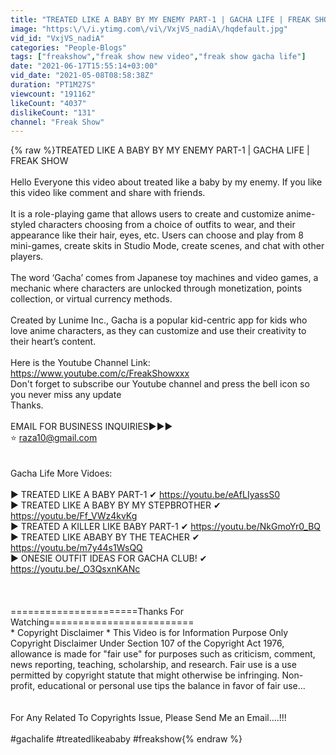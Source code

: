```yaml
---
title: "TREATED LIKE A BABY BY MY ENEMY PART-1 | GACHA LIFE | FREAK SHOW"
image: "https:\/\/i.ytimg.com\/vi\/VxjVS_nadiA\/hqdefault.jpg"
vid_id: "VxjVS_nadiA"
categories: "People-Blogs"
tags: ["freakshow","freak show new video","freak show gacha life"]
date: "2021-06-17T15:55:14+03:00"
vid_date: "2021-05-08T08:58:38Z"
duration: "PT1M27S"
viewcount: "191162"
likeCount: "4037"
dislikeCount: "131"
channel: "Freak Show"
---
```

{% raw %}TREATED LIKE A BABY BY MY ENEMY PART-1 | GACHA LIFE | FREAK SHOW<br /><br />Hello Everyone this video about treated like a baby by my enemy. If you like this video like comment and share with friends.<br /><br />It is a role-playing game that allows users to create and customize anime-styled characters choosing from a choice of outfits to wear, and their appearance like their hair, eyes, etc. Users can choose and play from 8 mini-games, create skits in Studio Mode, create scenes, and chat with other players.<br /><br />The word ‘Gacha’ comes from Japanese toy machines and video games, a mechanic where characters are unlocked through monetization, points collection, or virtual currency methods.<br /><br />Created by Lunime Inc., Gacha is a popular kid-centric app for kids who love anime characters, as they can customize and use their creativity to their heart’s content.<br /><br />Here is the Youtube Channel Link:<br /><a rel="nofollow" target="blank" href="https://www.youtube.com/c/FreakShowxxx">https://www.youtube.com/c/FreakShowxxx</a><br />Don't forget to subscribe our Youtube channel and press the bell icon so you never miss any update<br />Thanks.<br /><br />EMAIL FOR BUSINESS INQUIRIES►►► <br />⭐ raza10@gmail.com<br /><br /><br />Gacha Life More Vidoes:<br /><br />► TREATED LIKE A BABY PART-1                                 ✔ <a rel="nofollow" target="blank" href="https://youtu.be/eAfLIyassS0">https://youtu.be/eAfLIyassS0</a><br />► TREATED LIKE A BABY BY MY STEPBROTHER     ✔ <a rel="nofollow" target="blank" href="https://youtu.be/Ff_VWz4kvKg">https://youtu.be/Ff_VWz4kvKg</a><br />► TREATED A KILLER LIKE BABY PART-1                   ✔  <a rel="nofollow" target="blank" href="https://youtu.be/NkGmoYr0_BQ">https://youtu.be/NkGmoYr0_BQ</a><br />►  TREATED LIKE ABABY BY THE TEACHER              ✔  <a rel="nofollow" target="blank" href="https://youtu.be/m7y44s1WsQQ">https://youtu.be/m7y44s1WsQQ</a><br />► ONESIE OUTFIT IDEAS FOR GACHA CLUB!            ✔  <a rel="nofollow" target="blank" href="https://youtu.be/_O3QsxnKANc">https://youtu.be/_O3QsxnKANc</a><br /><br /><br /><br />======================Thanks For Watching=========================                                                               <br />* Copyright Disclaimer * This Video is for Information Purpose Only Copyright Disclaimer Under Section 107 of the Copyright Act 1976, allowance is made for &quot;fair use&quot; for purposes such as criticism, comment, news reporting, teaching, scholarship, and research. Fair use is a use permitted by copyright statute that might otherwise be infringing. Non-profit, educational or personal use tips the balance in favor of fair use...<br /><br /><br />For Any Related To Copyrights Issue, Please Send Me an Email....!!!<br /><br />#gachalife #treatedlikeababy #freakshow{% endraw %}
